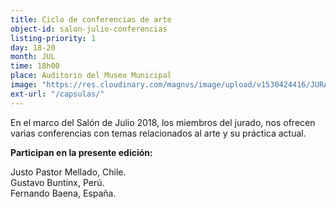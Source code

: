 ```yaml
---
title: Ciclo de conferencias de arte
object-id: salon-julio-conferencias
listing-priority: 1
day: 18-20
month: JUL
time: 18h00
place: Auditorio del Museo Municipal
image: "https://res.cloudinary.com/magnvs/image/upload/v1530424416/JURADO59_blp7n7.jpg"
ext-url: "/capsulas/"
---
```


En el marco del Salón de Julio 2018, los miembros del jurado, nos ofrecen varias conferencias con temas relacionados al arte y su práctica actual.

**Participan en la presente edición:**

Justo Pastor Mellado, Chile.<br />Gustavo Buntinx, Perú.<br />Fernando Baena, España.
